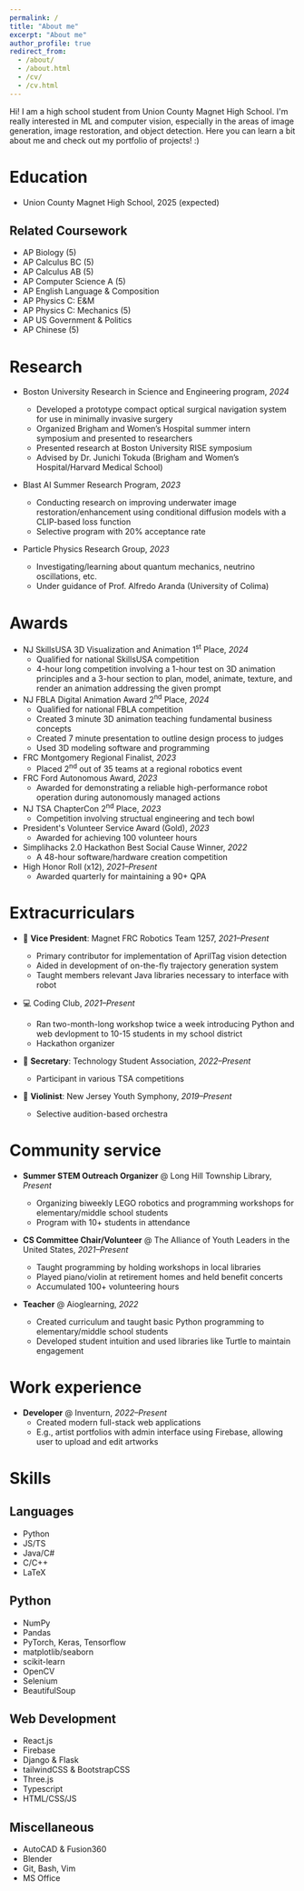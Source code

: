 ```yaml
---
permalink: /
title: "About me"
excerpt: "About me"
author_profile: true
redirect_from:
  - /about/
  - /about.html
  - /cv/
  - /cv.html
---
```


Hi! I am a high school student from Union County Magnet High School. I'm really interested in ML and computer vision, especially in the areas of image generation, image restoration, and object detection. Here you can learn a bit about me and check out my portfolio of projects! :)

# Education

- Union County Magnet High School, 2025 (expected)

## Related Coursework

- AP Biology (5)
- AP Calculus BC (5)
- AP Calculus AB (5)
- AP Computer Science A (5)
- AP English Language & Composition
- AP Physics C: E&M
- AP Physics C: Mechanics (5)
- AP US Government & Politics
- AP Chinese (5)

# Research

- Boston University Research in Science and Engineering program, _2024_

  - Developed a prototype compact optical surgical navigation system for use in minimally invasive surgery
  - Organized Brigham and Women’s Hospital summer intern symposium and presented to researchers
  - Presented research at Boston University RISE symposium
  - Advised by Dr. Junichi Tokuda (Brigham and Women’s Hospital/Harvard Medical School)

- Blast AI Summer Research Program, _2023_

  - Conducting research on improving underwater image restoration/enhancement using conditional diffusion models with a CLIP-based loss function
  - Selective program with 20% acceptance rate

- Particle Physics Research Group, _2023_
  - Investigating/learning about quantum mechanics, neutrino oscillations, etc.
  - Under guidance of Prof. Alfredo Aranda (University of Colima)

# Awards

- NJ SkillsUSA 3D Visualization and Animation 1<sup>st</sup> Place, _2024_
  - Qualified for national SkillsUSA competition
  - 4-hour long competition involving a 1-hour test on 3D animation principles and a 3-hour section to plan, model, animate, texture, and render an animation addressing the given prompt
- NJ FBLA Digital Animation Award 2<sup>nd</sup> Place, _2024_
  - Qualified for national FBLA competition
  - Created 3 minute 3D animation teaching fundamental business concepts
  - Created 7 minute presentation to outline design process to judges
  - Used 3D modeling software and programming
- FRC Montgomery Regional Finalist, _2023_
  - Placed 2<sup>nd</sup> out of 35 teams at a regional robotics event
- FRC Ford Autonomous Award, _2023_
  - Awarded for demonstrating a reliable high-performance robot operation during autonomously managed actions
- NJ TSA ChapterCon 2<sup>nd</sup> Place, _2023_
  - Competition involving structual engineering and tech bowl
- President's Volunteer Service Award (Gold), _2023_
  - Awarded for achieving 100 volunteer hours
- Simplihacks 2.0 Hackathon Best Social Cause Winner, _2022_
  - A 48-hour software/hardware creation competition
- High Honor Roll (x12), _2021–Present_
  - Awarded quarterly for maintaining a 90+ QPA

# Extracurriculars

- 🤖 **Vice President**: Magnet FRC Robotics Team 1257, _2021–Present_

  - Primary contributor for implementation of AprilTag vision detection
  - Aided in development of on-the-fly trajectory generation system
  - Taught members relevant Java libraries necessary to interface with robot

- 💻 Coding Club, _2021–Present_

  - Ran two-month-long workshop twice a week introducing Python and web devlopment to 10-15 students in my school district
  - Hackathon organizer

- 📐 **Secretary**: Technology Student Association, _2022–Present_

  - Participant in various TSA competitions

- 🎻 **Violinist**: New Jersey Youth Symphony, _2019–Present_
  - Selective audition-based orchestra

# Community service

- **Summer STEM Outreach Organizer** @ Long Hill Township Library, _Present_

  - Organizing biweekly LEGO robotics and programming workshops for elementary/middle school students
  - Program with 10+ students in attendance

- **CS Committee Chair/Volunteer** @ The Alliance of Youth Leaders in the United States, _2021–Present_

  - Taught programming by holding workshops in local libraries
  - Played piano/violin at retirement homes and held benefit concerts
  - Accumulated 100+ volunteering hours

- **Teacher** @ Aioglearning, _2022_
  - Created curriculum and taught basic Python programming to elementary/middle school students
  - Developed student intuition and used libraries like Turtle to maintain engagement

# Work experience

- **Developer** @ Inventurn, _2022–Present_
  - Created modern full-stack web applications
  - E.g., artist portfolios with admin interface using Firebase, allowing user to upload and edit artworks

# Skills

## Languages

- Python
- JS/TS
- Java/C#
- C/C++
- LaTeX

## Python

- NumPy
- Pandas
- PyTorch, Keras, Tensorflow
- matplotlib/seaborn
- scikit-learn
- OpenCV
- Selenium
- BeautifulSoup

## Web Development

- React.js
- Firebase
- Django & Flask
- tailwindCSS & BootstrapCSS
- Three.js
- Typescript
- HTML/CSS/JS

## Miscellaneous

- AutoCAD & Fusion360
- Blender
- Git, Bash, Vim
- MS Office
